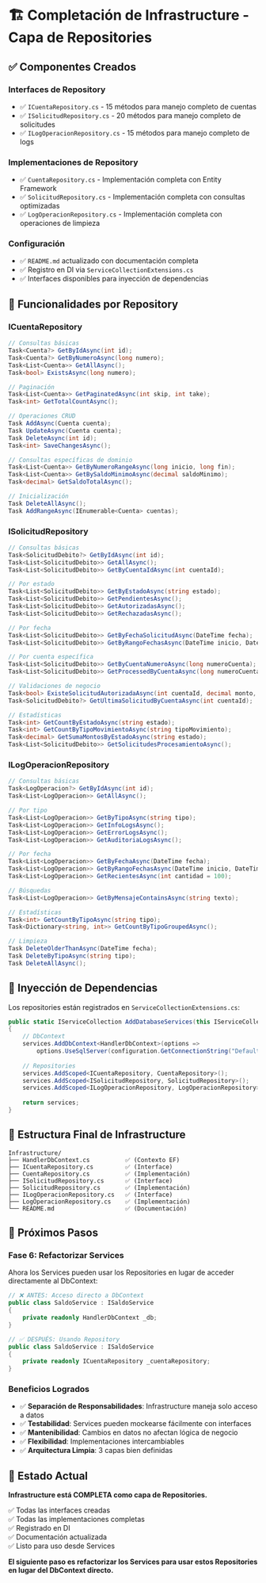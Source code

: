 # 🏗️ Completación de Infrastructure - Capa de Repositories

## ✅ **Componentes Creados**

### **Interfaces de Repository**
- ✅ `ICuentaRepository.cs` - 15 métodos para manejo completo de cuentas
- ✅ `ISolicitudRepository.cs` - 20 métodos para manejo completo de solicitudes  
- ✅ `ILogOperacionRepository.cs` - 15 métodos para manejo completo de logs

### **Implementaciones de Repository**
- ✅ `CuentaRepository.cs` - Implementación completa con Entity Framework
- ✅ `SolicitudRepository.cs` - Implementación completa con consultas optimizadas
- ✅ `LogOperacionRepository.cs` - Implementación completa con operaciones de limpieza

### **Configuración**
- ✅ `README.md` actualizado con documentación completa
- ✅ Registro en DI via `ServiceCollectionExtensions.cs`
- ✅ Interfaces disponibles para inyección de dependencias

## 🎯 **Funcionalidades por Repository**

### **ICuentaRepository**
```csharp
// Consultas básicas
Task<Cuenta?> GetByIdAsync(int id);
Task<Cuenta?> GetByNumeroAsync(long numero);
Task<List<Cuenta>> GetAllAsync();
Task<bool> ExistsAsync(long numero);

// Paginación
Task<List<Cuenta>> GetPaginatedAsync(int skip, int take);
Task<int> GetTotalCountAsync();

// Operaciones CRUD
Task AddAsync(Cuenta cuenta);
Task UpdateAsync(Cuenta cuenta);
Task DeleteAsync(int id);
Task<int> SaveChangesAsync();

// Consultas específicas de dominio
Task<List<Cuenta>> GetByNumeroRangeAsync(long inicio, long fin);
Task<List<Cuenta>> GetBySaldoMinimoAsync(decimal saldoMinimo);
Task<decimal> GetSaldoTotalAsync();

// Inicialización
Task DeleteAllAsync();
Task AddRangeAsync(IEnumerable<Cuenta> cuentas);
```

### **ISolicitudRepository**
```csharp
// Consultas básicas
Task<SolicitudDebito?> GetByIdAsync(int id);
Task<List<SolicitudDebito>> GetAllAsync();
Task<List<SolicitudDebito>> GetByCuentaIdAsync(int cuentaId);

// Por estado
Task<List<SolicitudDebito>> GetByEstadoAsync(string estado);
Task<List<SolicitudDebito>> GetPendientesAsync();
Task<List<SolicitudDebito>> GetAutorizadasAsync();
Task<List<SolicitudDebito>> GetRechazadasAsync();

// Por fecha
Task<List<SolicitudDebito>> GetByFechaSolicitudAsync(DateTime fecha);
Task<List<SolicitudDebito>> GetByRangoFechasAsync(DateTime inicio, DateTime fin);

// Por cuenta específica
Task<List<SolicitudDebito>> GetByCuentaNumeroAsync(long numeroCuenta);
Task<List<SolicitudDebito>> GetProcessedByCuentaAsync(long numeroCuenta);

// Validaciones de negocio
Task<bool> ExisteSolicitudAutorizadaAsync(int cuentaId, decimal monto, long comprobante, DateTime fecha);
Task<SolicitudDebito?> GetUltimaSolicitudByCuentaAsync(int cuentaId);

// Estadísticas
Task<int> GetCountByEstadoAsync(string estado);
Task<int> GetCountByTipoMovimientoAsync(string tipoMovimiento);
Task<decimal> GetSumaMontosByEstadoAsync(string estado);
Task<List<SolicitudDebito>> GetSolicitudesProcesamientoAsync();
```

### **ILogOperacionRepository**
```csharp
// Consultas básicas
Task<LogOperacion?> GetByIdAsync(int id);
Task<List<LogOperacion>> GetAllAsync();

// Por tipo
Task<List<LogOperacion>> GetByTipoAsync(string tipo);
Task<List<LogOperacion>> GetInfoLogsAsync();
Task<List<LogOperacion>> GetErrorLogsAsync();
Task<List<LogOperacion>> GetAuditoriaLogsAsync();

// Por fecha
Task<List<LogOperacion>> GetByFechaAsync(DateTime fecha);
Task<List<LogOperacion>> GetByRangoFechasAsync(DateTime inicio, DateTime fin);
Task<List<LogOperacion>> GetRecientesAsync(int cantidad = 100);

// Búsquedas
Task<List<LogOperacion>> GetByMensajeContainsAsync(string texto);

// Estadísticas
Task<int> GetCountByTipoAsync(string tipo);
Task<Dictionary<string, int>> GetCountByTipoGroupedAsync();

// Limpieza
Task DeleteOlderThanAsync(DateTime fecha);
Task DeleteByTipoAsync(string tipo);
Task DeleteAllAsync();
```

## 🔧 **Inyección de Dependencias**

Los repositories están registrados en `ServiceCollectionExtensions.cs`:

```csharp
public static IServiceCollection AddDatabaseServices(this IServiceCollection services, IConfiguration configuration)
{
    // DbContext
    services.AddDbContext<HandlerDbContext>(options =>
        options.UseSqlServer(configuration.GetConnectionString("DefaultConnection")));
    
    // Repositories
    services.AddScoped<ICuentaRepository, CuentaRepository>();
    services.AddScoped<ISolicitudRepository, SolicitudRepository>();
    services.AddScoped<ILogOperacionRepository, LogOperacionRepository>();
    
    return services;
}
```

## 📁 **Estructura Final de Infrastructure**

```
Infrastructure/
├── HandlerDbContext.cs          ✅ (Contexto EF)
├── ICuentaRepository.cs         ✅ (Interface)
├── CuentaRepository.cs          ✅ (Implementación)
├── ISolicitudRepository.cs      ✅ (Interface)
├── SolicitudRepository.cs       ✅ (Implementación)
├── ILogOperacionRepository.cs   ✅ (Interface)
├── LogOperacionRepository.cs    ✅ (Implementación)
└── README.md                    ✅ (Documentación)
```

## 🚀 **Próximos Pasos**

### **Fase 6: Refactorizar Services**
Ahora los Services pueden usar los Repositories en lugar de acceder directamente al DbContext:

```csharp
// ❌ ANTES: Acceso directo a DbContext
public class SaldoService : ISaldoService
{
    private readonly HandlerDbContext _db;
}

// ✅ DESPUÉS: Usando Repository
public class SaldoService : ISaldoService
{
    private readonly ICuentaRepository _cuentaRepository;
}
```

### **Beneficios Logrados**
- ✅ **Separación de Responsabilidades**: Infrastructure maneja solo acceso a datos
- ✅ **Testabilidad**: Services pueden mockearse fácilmente con interfaces
- ✅ **Mantenibilidad**: Cambios en datos no afectan lógica de negocio
- ✅ **Flexibilidad**: Implementaciones intercambiables
- ✅ **Arquitectura Limpia**: 3 capas bien definidas

## 🎯 **Estado Actual**

**Infrastructure está COMPLETA como capa de Repositories.** 

✅ Todas las interfaces creadas  
✅ Todas las implementaciones completas  
✅ Registrado en DI  
✅ Documentación actualizada  
✅ Listo para uso desde Services  

**El siguiente paso es refactorizar los Services para usar estos Repositories en lugar del DbContext directo.**